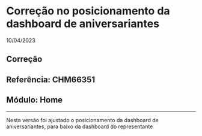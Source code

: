 # Correção no posicionamento da dashboard de aniversariantes
10/04/2023
## Correção
## Referência: CHM66351
## Módulo: Home
***

Nesta versão foi ajustado o posicionamento da dashboard de aniversariantes, para baixo da dashboard do representante